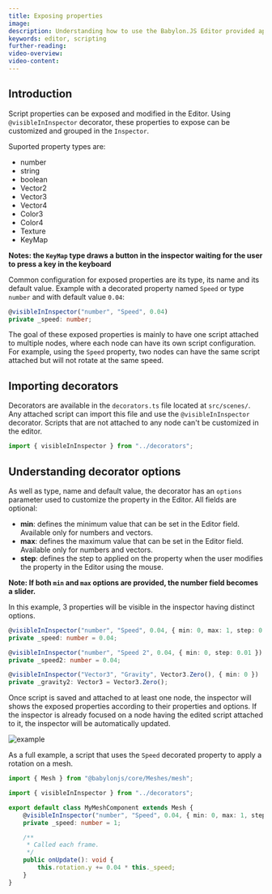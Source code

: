 ```yaml
---
title: Exposing properties
image: 
description: Understanding how to use the Babylon.JS Editor provided api to retrieve components references.
keywords: editor, scripting
further-reading:
video-overview:
video-content:
---
```


## Introduction

Script properties can be exposed and modified in the Editor. Using `@visibleInInspector` decorator, these
properties to expose can be customized and grouped in the `Inspector`.

Suported property types are:
- number
- string
- boolean
- Vector2
- Vector3
- Vector4
- Color3
- Color4
- Texture
- KeyMap

**Notes: the `KeyMap` type draws a button in the inspector waiting for the user to press a key in the keyboard**

Common configuration for exposed properties are its type, its name and its default value.
Example with a decorated property named `Speed` or type `number` and with default value `0.04`:

```typescript
@visibleInInspector("number", "Speed", 0.04)
private _speed: number;
```

The goal of these exposed properties is mainly to have one script attached to multiple nodes, where each node can
have its own script configuration. For example, using the `Speed` property, two nodes can have the same script
attached but will not rotate at the same speed.

## Importing decorators

Decorators are available in the `decorators.ts` file located at `src/scenes/`. Any attached script can import this
file and use the `@visibleInInspector` decorator. Scripts that are not attached to any node can't be customized in
the editor.

```typescript
import { visibleInInspector } from "../decorators";
```

## Understanding decorator options

As well as type, name and default value, the decorator has an `options` parameter used to customize the property
in the Editor. All fields are optional:
- **min**: defines the minimum value that can be set in the Editor field. Available only for numbers and vectors.
- **max**: defines the maximum value that can be set in the Editor field. Available only for numbers and vectors.
- **step**: defines the step to applied on the property when the user modifies the property in the Editor using the mouse.

**Note: If both `min` and `max` options are provided, the number field becomes a slider.**

In this example, 3 properties will be visible in the inspector having distinct options.

```typescript
@visibleInInspector("number", "Speed", 0.04, { min: 0, max: 1, step: 0.01 })
private _speed: number = 0.04;

@visibleInInspector("number", "Speed 2", 0.04, { min: 0, step: 0.01 })
private _speed2: number = 0.04;

@visibleInInspector("Vector3", "Gravity", Vector3.Zero(), { min: 0 })
private _gravity2: Vector3 = Vector3.Zero();
```

Once script is saved and attached to at least one node, the inspector will shows the exposed properties
according to their properties and options. If the inspector is already focused on a node having the edited script
attached to it, the inspector will be automatically updated.

![example](/img/extensions/Editor/ExposingProperties/example.gif)

As a full example, a script that uses the `Speed` decorated property to apply a rotation on a mesh.

```typescript
import { Mesh } from "@babylonjs/core/Meshes/mesh";

import { visibleInInspector } from "../decorators";

export default class MyMeshComponent extends Mesh {
    @visibleInInspector("number", "Speed", 0.04, { min: 0, max: 1, step: 0.01 })
    private _speed: number = 1;

    /**
     * Called each frame.
     */
    public onUpdate(): void {
        this.rotation.y += 0.04 * this._speed;
    }
}
```
